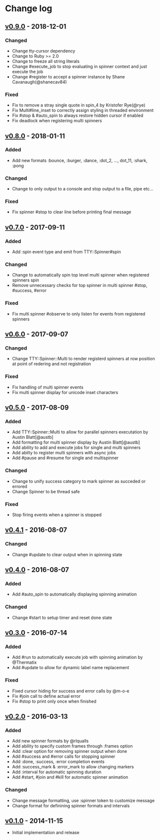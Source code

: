 # Change log

## [v0.9.0] - 2018-12-01

### Changed
* Change tty-cursor dependency
* Change to Ruby >= 2.0
* Change to freeze all string literals
* Change #execute_job to stop evaluating in spinner context and just execute the job
* Change #register to accept a spinner instance by Shane Cavanaugh(@shanecav84)

### Fixed
* Fix to remove a stray single quote in spin_4 by Kristofer Rye(@rye)
* Fix Multi#line_inset to correctly assign styling in threaded environment
* Fix #stop & #auto_spin to always restore hidden cursor if enabled
* Fix deadlock when registering multi spinners

## [v0.8.0] - 2018-01-11

### Added
* Add new formats :bounce, :burger, :dance, :dot_2, ..., dot_11, :shark, :pong

### Changed
* Change to only output to a console and stop output to a file, pipe etc...

### Fixed
* Fix spinner #stop to clear line before printing final message

## [v0.7.0] - 2017-09-11

### Added
* Add :spin event type and emit from TTY::Spinner#spin

### Changed
* Change to automatically spin top level multi spinner when registered spinners spin
* Remove unnecessary checks for top spinner in multi spinner #stop, #success, #error

### Fixed
* Fix multi spinner #observe to only listen for events from registered spinners

## [v0.6.0] - 2017-09-07

### Changed
* Change TTY::Spinner::Multi to render registerd spinners at row
  position at point of redering and not registration

### Fixed
* Fix handling of multi spinner events
* Fix multi spinner display for unicode inset characters

## [v0.5.0] - 2017-08-09

### Added
* Add TTY::Spinner::Multi to allow for parallel spinners executation by Austin Blatt[@austb]
* Add formatting for multi spinner display by Austin Blatt[@austb]
* Add ability to add and execute jobs for single and multi spinners
* Add abilty to register multi spinners with async jobs
* Add #pause and #resume for single and multispinner

### Changed
* Change to unify success category to mark spinner as succeded or errored
* Change Spinner to be thread safe

### Fixed
* Stop firing events when a spinner is stopped

## [v0.4.1] - 2016-08-07

### Changed
* Change #update to clear output when in spinning state

## [v0.4.0] - 2016-08-07

### Added
* Add #auto_spin to automatically displaying spinning animation

### Changed
* Change #start to setup timer and reset done state

## [v0.3.0] - 2016-07-14

### Added
* Add #run to automatically execute job with spinning animation by @Thermatix
* Add #update to allow for dynamic label name replacement

### Fixed
* Fixed cursor hiding for success and error calls by @m-o-e
* Fix #join call to define actual error
* Fix #stop to print only once when finished

## [v0.2.0] - 2016-03-13

### Added
* Add new spinner formats by @rlqualls
* Add ability to specify custom frames through :frames option
* Add :clear option for removing spinner output when done
* Add #success and #error calls for stopping spinner
* Add :done, :success, :error completion events
* Add :success_mark & :error_mark to allow changing markers
* Add :interval for automatic spinning duration
* Add #start, #join and #kill for automatic spinner animation

### Changed
* Change message formatting, use :spinner token to customize message
* Change format for definining spinner formats and intervals

## [v0.1.0] - 2014-11-15

* Initial implementation and release

[v0.9.0]: https://github.com/piotrmurach/tty-spinner/compare/v0.8.0...v0.9.0
[v0.8.0]: https://github.com/piotrmurach/tty-spinner/compare/v0.7.0...v0.8.0
[v0.7.0]: https://github.com/piotrmurach/tty-spinner/compare/v0.6.0...v0.7.0
[v0.6.0]: https://github.com/piotrmurach/tty-spinner/compare/v0.5.0...v0.6.0
[v0.5.0]: https://github.com/piotrmurach/tty-spinner/compare/v0.4.1...v0.5.0
[v0.4.1]: https://github.com/piotrmurach/tty-spinner/compare/v0.4.0...v0.4.1
[v0.4.0]: https://github.com/piotrmurach/tty-spinner/compare/v0.3.0...v0.4.0
[v0.3.0]: https://github.com/piotrmurach/tty-spinner/compare/v0.2.0...v0.3.0
[v0.2.0]: https://github.com/piotrmurach/tty-spinner/compare/v0.1.0...v0.2.0
[v0.1.0]: https://github.com/piotrmurach/tty-spinner/compare/v0.1.0
